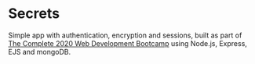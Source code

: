 # Secrets

Simple app with authentication, encryption and sessions, built as part of [The Complete 2020 Web Development Bootcamp](https://www.udemy.com/course/the-complete-web-development-bootcamp/)
using Node.js, Express, EJS and mongoDB.
